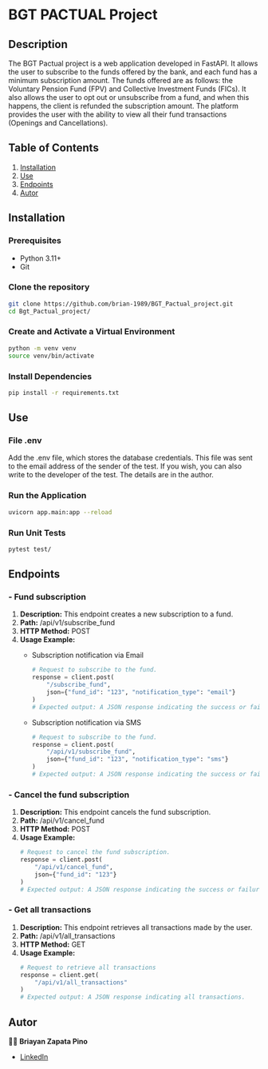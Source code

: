 # BGT PACTUAL Project

## **Description**
The BGT Pactual project is a web application developed in FastAPI. It allows the user to subscribe to the funds offered by the bank, and each fund has a minimum subscription amount. The funds offered are as follows: the Voluntary Pension Fund (FPV) and Collective Investment Funds (FICs). It also allows the user to opt out or unsubscribe from a fund, and when this happens, the client is refunded the subscription amount. The platform provides the user with the ability to view all their fund transactions (Openings and Cancellations).


## **Table of Contents**
1. [Installation](#installation)
2. [Use](#use)
3. [Endpoints](#endpoints)
4. [Autor](#autor)

## **Installation**

### **Prerequisites**
- Python 3.11+
- Git

### **Clone the repository**
```bash
git clone https://github.com/brian-1989/BGT_Pactual_project.git
cd Bgt_Pactual_project/
```

### **Create and Activate a Virtual Environment**
```bash
python -m venv venv
source venv/bin/activate
````

### **Install Dependencies**
```bash
pip install -r requirements.txt
````

## **Use**
### **File .env**
Add the .env file, which stores the database credentials. This file was sent to the email address of the sender of the test. If you wish, you can also write to the developer of the test. The details are in the author.

### **Run the Application**
```bash
uvicorn app.main:app --reload
````

### **Run Unit Tests**
```bash
pytest test/
````

## **Endpoints**

### - **Fund subscription**
1. **Description:** This endpoint creates a new subscription to a fund.
2. **Path:** /api/v1/subscribe_fund
3. **HTTP Method:** POST
4. **Usage Example:**
	- Subscription notification via Email
		```python
		# Request to subscribe to the fund.
		response = client.post(
		    "/subscribe_fund",
		    json={"fund_id": "123", "notification_type": "email"}
		)
		# Expected output: A JSON response indicating the success or failure of the fund subscription process. 
		```
		
	- Subscription notification via SMS
		```python
		# Request to subscribe to the fund.
		response = client.post(
		    "/api/v1/subscribe_fund",
		    json={"fund_id": "123", "notification_type": "sms"}
		)
		# Expected output: A JSON response indicating the success or failure of the fund subscription process.
		```

### - **Cancel the fund subscription**
1. **Description:** This endpoint cancels the fund subscription.
2. **Path:** /api/v1/cancel_fund
3. **HTTP Method:** POST
4. **Usage Example:**
	```python
	# Request to cancel the fund subscription.
	response = client.post(
	    "/api/v1/cancel_fund",
	    json={"fund_id": "123"}
	)
	# Expected output: A JSON response indicating the success or failure of the fund cancellation process. 
	````

### - **Get all transactions**
1. **Description:** This endpoint retrieves all transactions made by the user.
2. **Path:** /api/v1/all_transactions
3. **HTTP Method:** GET
4. **Usage Example:**
	```python
	# Request to retrieve all transactions
	response = client.get(
	    "/api/v1/all_transactions"
	)
	# Expected output: A JSON response indicating all transactions.

## **Autor**  
:man_technologist: **Briayan Zapata Pino**  
* [LinkedIn](https://www.linkedin.com/in/briayan-zapata/)
